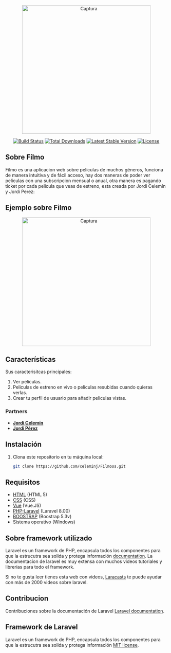 <p align="center">
  <a href="https://i.postimg.cc/DwrwSj7P/Captura.png" target="_blank">
    <img src="https://i.postimg.cc/sggpXSCP/Screenshot-2025-03-18-at-20-41-59-Landing-Page-Landing-P-rez-Photoroom.png" alt="Captura" width="400" style="border: '3px' solid #000; border-radius: '10px';">
  </a>
</p>


<p align="center">
<a href="https://github.com/celeminj/Filmoss"><img src="https://github.com/laravel/framework/workflows/tests/badge.svg" alt="Build Status"></a>
<a href="https://github.com/celeminj/Filmoss"><img src="https://img.shields.io/packagist/dt/laravel/framework" alt="Total Downloads"></a>
<a href="https://packagist.org/packages/laravel/framework"><img src="https://img.shields.io/packagist/v/laravel/framework" alt="Latest Stable Version"></a>
<a href="https://packagist.org/packages/laravel/framework"><img src="https://img.shields.io/packagist/l/laravel/framework" alt="License"></a>
</p>

## Sobre Filmo

Filmo es una aplicacion web sobre peliculas de muchos géneros, funciona de manera intuitiva y de fácil acceso, hay dos maneras de poder ver peliculas con una subscripcion mensual o anual, otra manera es pagando ticket por cada pelicula que veas de estreno, esta creada por Jordi Celemín y Jordi Perez:

## Ejemplo sobre Filmo 

<p align="center">
  <a href="https://i.postimg.cc/595n8ftq/Captura.png" target="_blank">
    <img src="https://i.postimg.cc/sggpXSCP/Screenshot-2025-03-18-at-20-41-59-Landing-Page-Landing-P-rez-Photoroom.png" alt="Captura" width="400" style="border: '3px' solid #000; border-radius: '10px';">
  </a>
</p>

## Características

Sus caracterisitcas principales:
1. Ver peliculas.
2. Peliculas de estreno en vivo o peliculas resubidas cuando quieras verlas.
3. Crear tu perfil de usuario para añadir peliculas vistas.

### Partners

- **[Jordi Celemín](http://celemin.me/?i=1)**
- **[Jordi Pérez](https://tighten.co)**

## Instalación

1. Clona este repositorio en tu máquina local:
   ```bash
   git clone https://github.com/celeminj/Filmoss.git

## Requisitos

- [HTML](https://example.com) (HTML 5)
- [CSS](https://example.com) (CSS)
- [Vue](https://vuejs.org/) (Vue.JS)
- [PHP-Laravel](https://laravel.com) (Laravel 8.00)
- [BOOSTRAP](https://getbootstrap.com/) (Boostrap 5.3v)
- Sistema operativo (Windows)

## Sobre framework utilizado

Laravel es un framework de PHP, encapsula todos los componentes para que la estrucutra sea solida y protega información [documentation](https://laravel.com/docs). La documentacion de laravel es muy extensa con muchos videos tutoriales y librerias para todo el framework.

Si no te gusta leer tienes esta web con videos, [Laracasts](https://laracasts.com/) te puede ayudar con más de 2000 videos sobre laravel.

## Contribucion

Contribuciones sobre la documentación de Laravel [Laravel documentation](https://laravel.com/docs/contributions).

## Framework de Laravel

Laravel es un framework de PHP, encapsula todos los componentes para que la estrucutra sea solida y protega información [MIT license](https://opensource.org/licenses/MIT).
